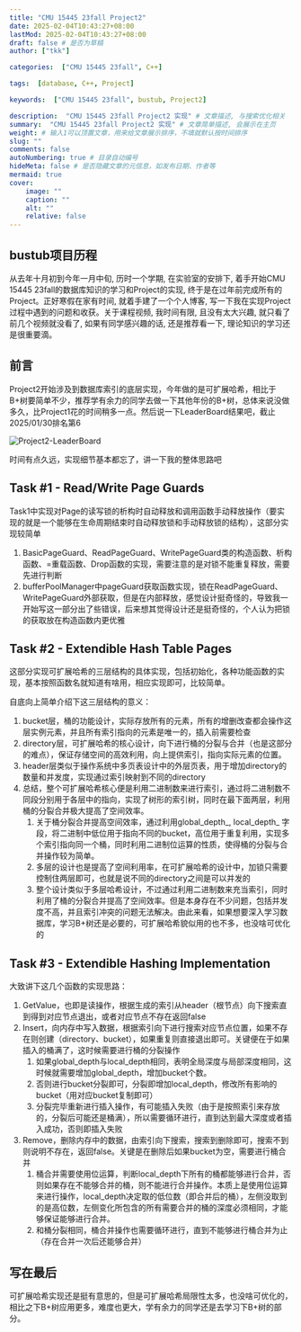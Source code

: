 ```yaml
---
title: "CMU 15445 23fall Project2"
date: 2025-02-04T10:43:27+08:00
lastMod: 2025-02-04T10:43:27+08:00
draft: false # 是否为草稿
author: ["tkk"]

categories:  ["CMU 15445 23fall", C++]

tags:  [database, C++, Project]

keywords:  ["CMU 15445 23fall", bustub, Project2]

description:  "CMU 15445 23fall Project2 实现" # 文章描述, 与搜索优化相关
summary:  "CMU 15445 23fall Project2 实现" # 文章简单描述, 会展示在主页
weight: # 输入1可以顶置文章，用来给文章展示排序，不填就默认按时间排序
slug: ""
comments: false
autoNumbering: true # 目录自动编号
hideMeta: false # 是否隐藏文章的元信息，如发布日期、作者等
mermaid: true
cover:
    image: ""
    caption: ""
    alt: ""
    relative: false
---
```


<!-- more -->

## bustub项目历程

从去年十月初到今年一月中旬, 历时一个学期, 在实验室的安排下, 着手开始CMU 15445 23fall的数据库知识的学习和Project的实现, 终于是在过年前完成所有的Project。正好寒假在家有时间, 就着手建了一个个人博客, 写一下我在实现Project过程中遇到的问题和收获。关于课程视频, 我时间有限, 且没有太大兴趣, 就只看了前几个视频就没看了, 如果有同学感兴趣的话, 还是推荐看一下, 理论知识的学习还是很重要滴。

## 前言

Project2开始涉及到数据库索引的底层实现，今年做的是可扩展哈希，相比于B+树要简单不少，推荐学有余力的同学去做一下其他年份的B+树，总体来说没做多久，比Project1花的时间稍多一点。然后说一下LeaderBoard结果吧，截止2025/01/30排名第6

![Project2-LeaderBoard](/images/Project2-LeaderBoard.png)

时间有点久远，实现细节基本都忘了，讲一下我的整体思路吧

## Task #1 - Read/Write Page Guards

Task1中实现对Page的读写锁的析构时自动释放和调用函数手动释放操作（要实现的就是一个能够在生命周期结束时自动释放锁和手动释放锁的结构），这部分实现较简单

1. BasicPageGuard、ReadPageGuard、WritePageGuard类的构造函数、析构函数、=重载函数、Drop函数的实现，需要注意的是对锁不能重复释放，需要先进行判断
2. bufferPoolManager中pageGuard获取函数实现，锁在ReadPageGuard、WritePageGuard外部获取，但是在内部释放，感觉设计挺奇怪的，导致我一开始写这一部分出了些错误，后来想其觉得设计还是挺奇怪的，个人认为把锁的获取放在构造函数内更优雅

## Task #2 - Extendible Hash Table Pages

这部分实现可扩展哈希的三层结构的具体实现，包括初始化，各种功能函数的实现，基本按照函数名就知道有啥用，相应实现即可，比较简单。

自底向上简单介绍下这三层结构的意义：

1. bucket层，桶的功能设计，实际存放所有的元素，所有的增删改查都会操作这层实例元素，并且所有索引指向的元素是唯一的，插入前需要检查
2. directory层，可扩展哈希的核心设计，向下进行桶的分裂与合并（也是这部分的难点），保证存储空间的高效利用，向上提供索引，指向实际元素的位置。
3. header层类似于操作系统中多页表设计中的外层页表，用于增加directory的数量和并发度，实现通过索引映射到不同的directory
4. 总结，整个可扩展哈希核心便是利用二进制数来进行索引，通过将二进制数不同段分别用于各层中的指向，实现了树形的索引树，同时在最下面两层，利用桶的分裂合并极大提高了空间效率。
   1. 关于桶分裂合并提高空间效率，通过利用global_depth_, local_depth_ 字段，将二进制中低位用于指向不同的bucket，高位用于重复利用，实现多个索引指向同一个桶，同时利用二进制位运算的性质，使得桶的分裂与合并操作较为简单。
   2. 多层的设计也是提高了空间利用率，在可扩展哈希的设计中，加锁只需要控制住两层即可，也就是说不同的directory之间是可以并发的
   3. 整个设计类似于多层哈希设计，不过通过利用二进制数来充当索引，同时利用了桶的分裂合并提高了空间效率。但是本身存在不少问题，包括并发度不高，并且索引冲突的问题无法解决。由此来看，如果想要深入学习数据库，学习B+树还是必要的，可扩展哈希貌似用的也不多，也没啥可优化的

## Task #3 - Extendible Hashing Implementation

大致讲下这几个函数的实现思路：

1. GetValue，也即是读操作，根据生成的索引从header（根节点）向下搜索直到得到对应节点退出，或者对应节点不存在返回false
2. Insert，向内存中写入数据，根据索引向下进行搜索对应节点位置，如果不存在则创建（directory、bucket），如果重复则直接退出即可。关键便在于如果插入的桶满了，这时候需要进行桶的分裂操作
   1. 如果global_depth与local_depth相同，表明全局深度与局部深度相同，这时候就需要增加global_depth，增加bucket个数。
   2. 否则进行bucket分裂即可，分裂即增加local_depth，修改所有影响的bucket（用对应bucket复制即可）
   3. 分裂完毕重新进行插入操作，有可能插入失败（由于是按照索引来存放的，分裂后可能还是桶满），所以需要循环进行，直到达到最大深度或者插入成功，否则即插入失败
3. Remove，删除内存中的数据，由索引向下搜索，搜索到删除即可，搜索不到则说明不存在，返回false。关键是在删除后如果bucket为空，需要进行桶合并
   1. 桶合并需要使用位运算，判断local_depth下所有的桶都能够进行合并，否则如果存在不能够合并的桶，则不能进行合并操作。本质上是使用位运算来进行操作，local_depth决定取的低位数（即合并后的桶），左侧没取到的是高位数，左侧变化所包含的所有需要合并的桶的深度必须相同，才能够保证能够进行合并。
   2. 和桶分裂相同，桶合并操作也需要循环进行，直到不能够进行桶合并为止（存在合并一次后还能够合并）

## 写在最后

可扩展哈希实现还是挺有意思的，但是可扩展哈希局限性太多，也没啥可优化的，相比之下B+树应用更多，难度也更大，学有余力的同学还是去学习下B+树的部分。
